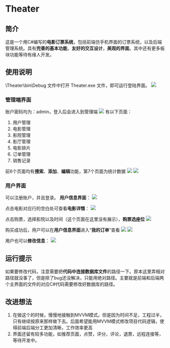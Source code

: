 # Theater

## 简介
这是一个用C#编写的**电影订票系统**，包括前端仿手机界面的订票系统，以及后端管理系统。具有**完善的基本功能**，**友好的交互设计**，**美观的界面**。其中还有更多板块功能等待有缘人开发。

## 使用说明
\Theater\bin\Debug 文件中打开 Theater.exe 文件，即可运行登陆界面。
![](\images/登陆界面.png)


### 管理端界面
账户密码均为：admin，登入后会进入到管理端
![](images/管理端1.png)
有以下页面：
1. 用户管理
2. 电影管理
3. 影院管理
4. 影厅管理
5. 电影排片
6. 订单管理
7. 销售记录

前6个页面均有**搜索**、**添加**、**编辑**功能，第7个页面为统计数据
![](images/电影排片.png)
![](images/编辑电影信息.png)


### 用户界面
可以注册账户，并且登录。
**用户信息界面**：
![](images/电影放映列表.png)

点击电影对应行的空白处可查看**电影详情**：
![](images/电影详情.png)

点击购票，选择影院以及时间（这个页面在这里没有展示），**购票选座位**
![](images/购票选座.png)

购买成功后，用户可以在**用户信息界面**进入“**我的订单**”查看
![](images/用户信息.png)
![](images/用户查看订单.png)

用户也可以**修改信息**：
![](images/用户信息修改.png)

## 运行提示
如果要修改代码，注意需要把**代码中连接数据库文件**的路径一下。原本这里弄相对路径就没事了，但是除了bug还没解决，只能用绝对路径。主要就是前端和后端两个主界面的文件的对应C#代码需要修改好数据库的路径。

## 改进想法
1. 在做这个的时候，慢慢地接触到MVVM模式。但是因为时间不足，工程过半，只有继续按原来那样做下去。后面希望能用MVVM模式修改项目代码逻辑，使得前端后端分工更加清晰，工作效率更高
2. 界面还留有较多功能，如推荐页面，点赞，评分，评论，退票，远程连接等，等待开发中。